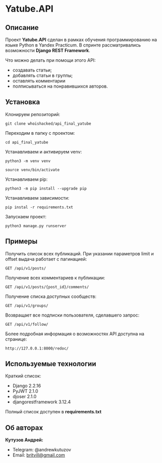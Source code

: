 # Yatube.API
## Описание
Проект **Yatube.API** сделан в рамках обучения программированию на 
языке Python в Yandex Practicum. В спринте рассматривались возможности **Django 
REST Framework**.

Что можно делать при помощи этого API:
* создавать статьи;
* добавлять статьи в группы;
* оставлять комментарии
* полписываться на понравившихся авторов.
## Установка
Клонируем репозиторий:
```
git clone whoishacked/api_final_yatube
```
Переходим в папку с проектом:
```
cd api_final_yatube
```
Устанавливаем и активируем venv:
```
python3 -m venv venv
```
```
source venv/bin/activate
```
Устанавливаем pip:
```
python3 -m pip install --upgrade pip
```
Устанавливаем зависимости:
```
pip instal -r requirements.txt
```
Запускаем проект:
```
python3 manage.py runserver
```
## Примеры
Получить список всех публикаций. При указании параметров limit и offset выдача 
работает с пагинацией:
```
GET /api/v1/posts/
``` 
Получение всех комментариев к публикации:
```
GET /api/v1/posts/{post_id}/comments/
```
Получение списка доступных сообществ:
```
GET /api/v1/groups/
```
Возвращает все подписки пользователя, сделавшего запрос:
```
GET /api/v1/follow/
```
Более подробная информация о возможностях API доступна на странице:
```
http://127.0.0.1:8000/redoc/
```
## Используемые технологии
Краткий список:
- Django 2.2.16
- PyJWT 2.1.0
- djoser 2.1.0
- djangorestframework 3.12.4

Полный список доступен в **requirements.txt**

## Об авторах
**Кутузов Андрей:**
- Telegram: @andrewkutuzov
- Email: britvill@gmail.com
